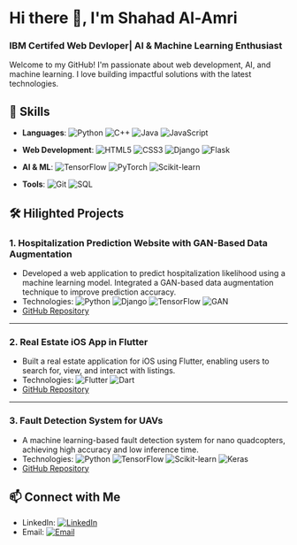 # Hi there 👋, I'm Shahad Al-Amri
### IBM Certifed Web Devloper| AI & Machine Learning Enthusiast

Welcome to my GitHub! I'm passionate about web development, AI, and machine learning. I love building impactful solutions with the latest technologies.

## 🚀 Skills
- **Languages**: 
  ![Python](https://img.shields.io/badge/Python-3776AB?style=flat&logo=python&logoColor=white) 
  ![C++](https://img.shields.io/badge/C++-00599C?style=flat&logo=cplusplus&logoColor=white)
  ![Java](https://img.shields.io/badge/Java-007396?style=flat&logo=java&logoColor=white) 
  ![JavaScript](https://img.shields.io/badge/JavaScript-F7DF1E?style=flat&logo=javascript&logoColor=black) 

- **Web Development**: 
  ![HTML5](https://img.shields.io/badge/HTML5-E34F26?style=flat&logo=html5&logoColor=white) 
  ![CSS3](https://img.shields.io/badge/CSS3-1572B6?style=flat&logo=css3&logoColor=white) 
  ![Django](https://img.shields.io/badge/Django-092E20?style=flat&logo=django&logoColor=white) 
  ![Flask](https://img.shields.io/badge/Flask-000000?style=flat&logo=flask&logoColor=white) 

- **AI & ML**: 
  ![TensorFlow](https://img.shields.io/badge/TensorFlow-FF6F00?style=flat&logo=tensorflow&logoColor=white) 
  ![PyTorch](https://img.shields.io/badge/PyTorch-EE4C2C?style=flat&logo=pytorch&logoColor=white) 
  ![Scikit-learn](https://img.shields.io/badge/Scikit-learn-F7931E?style=flat&logo=scikit-learn&logoColor=white) 

- **Tools**: 
  ![Git](https://img.shields.io/badge/Git-F05032?style=flat&logo=git&logoColor=white) 
  ![SQL](https://img.shields.io/badge/SQL-4479A1?style=flat&logo=mysql&logoColor=white) 

  

## 🛠 Hilighted Projects

### 1. **Hospitalization Prediction Website with GAN-Based Data Augmentation**
   - Developed a web application to predict hospitalization likelihood using a machine learning model. Integrated a GAN-based data augmentation technique to improve prediction accuracy.
   - Technologies: ![Python](https://img.shields.io/badge/Python-3776AB?style=flat&logo=python&logoColor=white) ![Django](https://img.shields.io/badge/Django-092E20?style=flat&logo=django&logoColor=white) ![TensorFlow](https://img.shields.io/badge/TensorFlow-FF6F00?style=flat&logo=tensorflow&logoColor=white) ![GAN](https://img.shields.io/badge/GAN-FF5722?style=flat&logo=google&logoColor=white)
   - [GitHub Repository](https://github.com/Shahad-jeza/Dylisis-Hosptilization-predicrtion)

---

### 2. **Real Estate iOS App in Flutter**
   - Built a real estate application for iOS using Flutter, enabling users to search for, view, and interact with listings.
   - Technologies: ![Flutter](https://img.shields.io/badge/Flutter-02569B?style=flat&logo=flutter&logoColor=white) ![Dart](https://img.shields.io/badge/Dart-0175C2?style=flat&logo=dart&logoColor=white)
   - [GitHub Repository](https://github.com/Shahad-jeza/real_estate_app)

---

### 3. **Fault Detection System for UAVs** 
   - A machine learning-based fault detection system for nano quadcopters, achieving high accuracy and low inference time. 
   - Technologies: ![Python](https://img.shields.io/badge/Python-3776AB?style=flat&logo=python&logoColor=white) ![TensorFlow](https://img.shields.io/badge/TensorFlow-FF6F00?style=flat&logo=tensorflow&logoColor=white) ![Scikit-learn](https://img.shields.io/badge/Scikit--learn-F7931E?style=flat&logo=scikit-learn&logoColor=white) ![Keras](https://img.shields.io/badge/Keras-D00000?style=flat&logo=keras&logoColor=white) 
   - [GitHub Repository](https://github.com/Shahad-jeza/Deep-Learning-Based-Fault-Detection-System-for-Structural-Defects-in-Nano-Quadcopters)



## 📫 Connect with Me
- LinkedIn: [![LinkedIn](https://img.shields.io/badge/-LinkedIn-0077b5?style=flat&logo=linkedin&logoColor=white)](https://www.linkedin.com/in/shahad-jeza-alamri/)
- Email: [![Email](https://img.shields.io/badge/-Email-EA4335?style=flat&logo=gmail&logoColor=white)](mailto:shahad.jeza.alamri@gmail.com)
<!--
**shahad-jeza/shahad-jeza** is a ✨ _special_ ✨ repository because its `README.md` (this file) appears on your GitHub profile.

Here are some ideas to get you started:

- 🔭 I’m currently working on ...
- 🌱 I’m currently learning ...
- 👯 I’m looking to collaborate on ...
- 🤔 I’m looking for help with ...
- 💬 Ask me about ...
- 📫 How to reach me: ...
- 😄 Pronouns: ...
- ⚡ Fun fact: ...
-->
